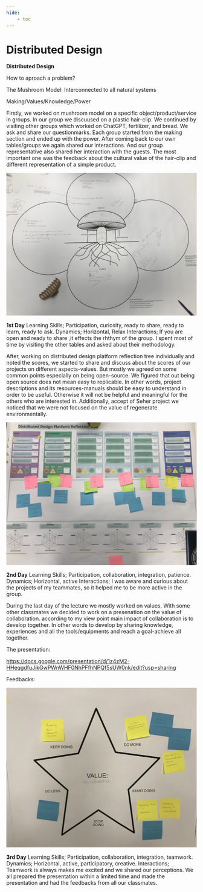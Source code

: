 ```yaml
---
hide:
    - toc
---
```


# Distributed Design


**Distributed Design**

How to aproach a problem?

The Mushroom Model: Interconnected to all natural systems

Making/Values/Knowledge/Power

Firstly, we worked on mushroom model on a specific object/product/service in groups. In our group we discuused on a plastic hair-clip. We continued by visiting other groups which worked on ChatGPT, fertilizer, and bread. We ask and share our questionmarks. Each group started from the making section and ended up with the power. After coming back to our own tables/groups we again shared our interactions. And our group representative also shared her interaction with the guests. The most important one was the feedback about the cultural value of the hair-clip and different representation of a simple product.

![](../images/distdesign_1.jpg)

**1st Day**
Learning Skills; Participation, curiosity, ready to share, ready to learn, ready to ask.
Dynamics; Horizontal, Relax
Interactions; If you are open and ready to share ,it effects the rhthym of the group. I spent most of time by visiting the other tables and asked about their methodology.

After, working on distributed design platform reflection tree individually and noted the scores, we started to share and discuss about the scores of our projects on different aspects-values. But mostly we agreed on some common points especially on being open-source. We figured that out being open source does not mean easy to replicable. In other words, project descriptions and its resources-manuals should be easy to understand in order to be useful. Otherwise it will not be helpful and meaningful for the others who are interested in. Additionally,  accept of Seher project we noticed that we were not focused on the value of regenerate environmentally.

![](../images/distdesign_2.jpg)

**2nd Day**
Learning Skills; Participation, collaboration, integration, patience.
Dynamics; Horizontal, active
Interactions; I was aware and curious about the projects of my teammates, so it helped me to be more active in the group.

During the last day of the lecture we mostly worked on values. With some other classmates we decided to work on a presenation on the value of collaboration. according to my view point main impact of collaboration is to develop together. In other words to develop by sharing knowledge, experiences and all the tools/equipments and reach a goal-achieve all together.

The presentation:

https://docs.google.com/presentation/d/1z4zM2-HHeqgdfuJikGwPWnWHF0NhPFfhNPQf5sUW0nk/edit?usp=sharing

Feedbacks:

![](../images/distdesign_3.jpg)

**3rd Day**
Learning Skills; Participation, collaboration, integration, teamwork.
Dynamics; Horizontal, active, participatory, creative.
Interactions; Teamwork is always makes me excited and we shared our perceptions. We all prepared the presentation within a limited time and made the presentation and had the feedbacks from all our classmates.
